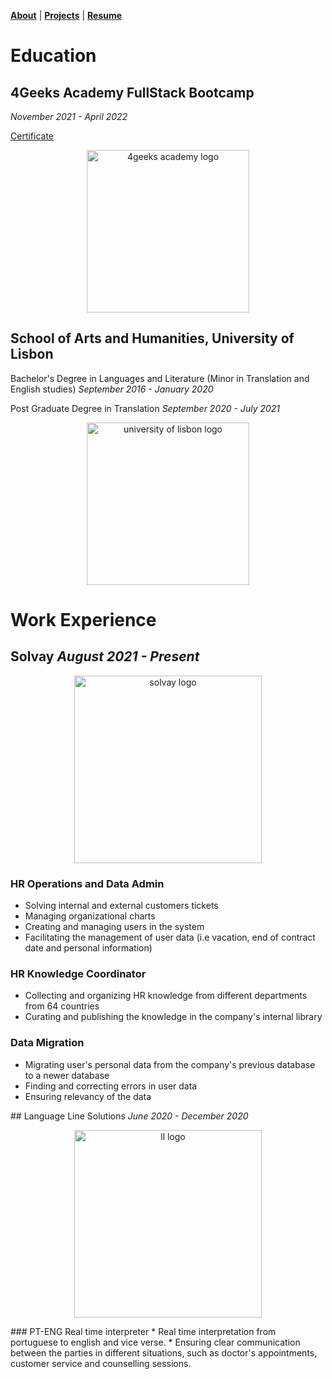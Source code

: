 
<b>[About](./about.html)</b> | <b>[Projects](./projects.html)</b> | <b>[Resume](./resume.html)</b>

# Education
>
>
## 4Geeks Academy FullStack Bootcamp
<i>November 2021 - April 2022</i>
<p><a href="https://certificate.4geeks.com/c62c45a00db20f4c0f55d9cd3990df86a7942853">Certificate </a></p>

<p align="center">
    <img
        alt="4geeks academy logo"
        src="https://external-content.duckduckgo.com/iu/?u=https%3A%2F%2Fgetonbrd-prod.s3.amazonaws.com%2Fuploads%2Fusers%2Flogo%2F6971%2F4geeks-icon-black.png&f=1&nofb=1&ipt=9961c437764ce5acbea4f62b90dcde8768c9d4087694b9248bfba7f1e09f70c3&ipo=images"
        width="260"
    />
</p>


<section> </section>

>
>
## School of Arts and Humanities, University of Lisbon
Bachelor's Degree in Languages and Literature (Minor in Translation and English studies)
<i>September 2016 - January 2020</i>

Post Graduate Degree in Translation
<i>September 2020 - July 2021</i>

<p align="center">
    <img
        alt="university of lisbon logo"
        src="https://external-content.duckduckgo.com/iu/?u=https%3A%2F%2Fportuguese-flul.dlc.pt%2Fimagens%2Flayout%2Fentrada%2Fimg%2Flogo_flul.png&f=1&nofb=1&ipt=5af5f830ab3747418f9936593beeb434af5f67c1970a44006d918b632f6b0609&ipo=images"
        width="260"
    />
</p>

>
>

<section> </section>
<section> </section>

# Work Experience

## Solvay <i> August 2021 - Present </i>

<p align="center">
    <img
        alt="solvay logo"
        src="https://external-content.duckduckgo.com/iu/?u=http%3A%2F%2Flogosandbrands.directory%2Fwp-content%2Fthemes%2Fdirectorypress%2Fthumbs%2FSolvay-logo.jpg&f=1&nofb=1&ipt=3dac5a4834fea224348850c7ffac497d926b4ee108955aa54419447904236da3&ipo=images"
        width="300"
    />
</p>

### HR Operations and Data Admin
* Solving internal and external customers tickets
* Managing organizational charts
* Creating and managing users in the system
* Facilitating the management of user data (i.e vacation, end of contract date and personal information)

### HR Knowledge Coordinator
* Collecting and organizing HR knowledge from different departments from 64 countries
* Curating and publishing the knowledge in the company's internal library

### Data Migration
* Migrating user's personal data from the company's previous database to a newer database
* Finding and correcting errors in user data
* Ensuring relevancy of the data


<section> </section>
## Language Line Solutions <i> June 2020 - December 2020 </i>

<p align="center">
    <img
        alt="ll logo"
        src="https://external-content.duckduckgo.com/iu/?u=https%3A%2F%2Fwww.transact.com%2Fhs-fs%2Fhubfs%2FRefresh_-_TransACT_Logos%2F390x233%2FLanguageLine.png%3Fwidth%3D390%26height%3D233%26name%3DLanguageLine.png&f=1&nofb=1&ipt=e0f7358ef15f83f35debfa9e65b4def00f729740f4a217a17a1aab0da3a713ce&ipo=images"
        width="300"
    />
</p>
### PT-ENG Real time interpreter
* Real time interpretation from portuguese to english and vice verse.
* Ensuring clear communication between the parties in different situations, such as doctor's appointments, customer service and counselling sessions.